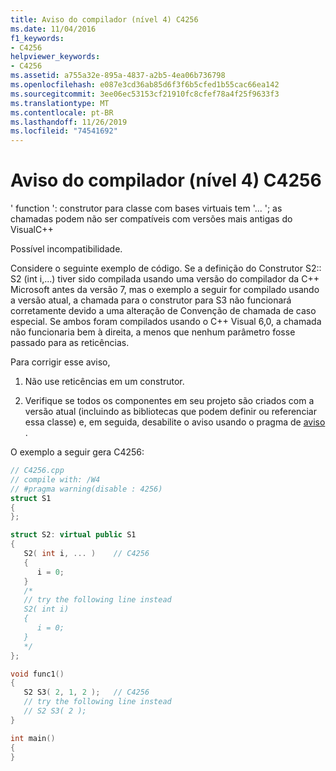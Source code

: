 ```yaml
---
title: Aviso do compilador (nível 4) C4256
ms.date: 11/04/2016
f1_keywords:
- C4256
helpviewer_keywords:
- C4256
ms.assetid: a755a32e-895a-4837-a2b5-4ea06b736798
ms.openlocfilehash: e087e3cd36ab85d6f3f6b5cfed1b55cac66ea142
ms.sourcegitcommit: 3ee06ec53153cf21910fc8cfef78a4f25f9633f3
ms.translationtype: MT
ms.contentlocale: pt-BR
ms.lasthandoff: 11/26/2019
ms.locfileid: "74541692"
---
```

# <a name="compiler-warning-level-4-c4256"></a>Aviso do compilador (nível 4) C4256

' function ': construtor para classe com bases virtuais tem '... '; as chamadas podem não ser compatíveis com versões mais antigas do VisualC++

Possível incompatibilidade.

Considere o seguinte exemplo de código. Se a definição do Construtor S2:: S2 (int i,...) tiver sido compilada usando uma versão do compilador da C++ Microsoft antes da versão 7, mas o exemplo a seguir for compilado usando a versão atual, a chamada para o construtor para S3 não funcionará corretamente devido a uma alteração de Convenção de chamada de caso especial. Se ambos foram compilados usando o C++ Visual 6,0, a chamada não funcionaria bem à direita, a menos que nenhum parâmetro fosse passado para as reticências.

Para corrigir esse aviso,

1. Não use reticências em um construtor.

1. Verifique se todos os componentes em seu projeto são criados com a versão atual (incluindo as bibliotecas que podem definir ou referenciar essa classe) e, em seguida, desabilite o aviso usando o pragma de [aviso](../../preprocessor/warning.md) .

O exemplo a seguir gera C4256:

```cpp
// C4256.cpp
// compile with: /W4
// #pragma warning(disable : 4256)
struct S1
{
};

struct S2: virtual public S1
{
   S2( int i, ... )    // C4256
   {
      i = 0;
   }
   /*
   // try the following line instead
   S2( int i)
   {
      i = 0;
   }
   */
};

void func1()
{
   S2 S3( 2, 1, 2 );   // C4256
   // try the following line instead
   // S2 S3( 2 );
}

int main()
{
}
```